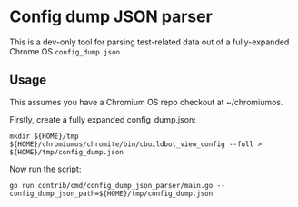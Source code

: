 # Config dump JSON parser

This is a dev-only tool for parsing test-related data out of a fully-expanded Chrome OS
`config_dump.json`.

## Usage

This assumes you have a Chromium OS repo checkout at ~/chromiumos.

Firstly, create a fully expanded config_dump.json:

```shell
mkdir ${HOME}/tmp
${HOME}/chromiumos/chromite/bin/cbuildbot_view_config --full > ${HOME}/tmp/config_dump.json
```

Now run the script:

```shell
go run contrib/cmd/config_dump_json_parser/main.go --config_dump_json_path=${HOME}/tmp/config_dump.json
```
